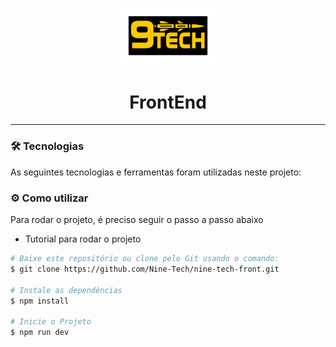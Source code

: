 <p align="center">
      <img src="https://raw.githubusercontent.com/Nine-Tech/nine-tech-documentation/main/img/logo%209%20tech.png" alt="logo 9tech" width="150">
<h1 align="center"> FrontEnd </h1>
<hr>

### :hammer_and_wrench: Tecnologias

As seguintes tecnologias e ferramentas foram utilizadas neste projeto:

### :gear: Como utilizar

Para rodar o projeto, é preciso seguir o passo a passo abaixo

- Tutorial para rodar o projeto

```bash
# Baixe este repositório ou clone pelo Git usando o comando: 
$ git clone https://github.com/Nine-Tech/nine-tech-front.git

# Instale as dependências
$ npm install

# Inicie o Projeto
$ npm run dev
```
